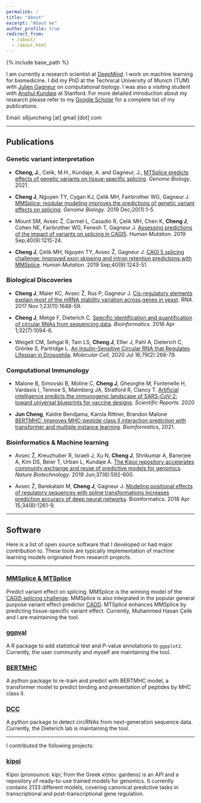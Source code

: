 ```yaml
---
permalink: /
title: "About"
excerpt: "About me"
author_profile: true
redirect_from: 
  - /about/
  - /about.html
---
```


{% include base_path %}

I am currently a research scientist at [DeepMind](https://deepmind.com/). I work on machine learning for biomedicine. 
I did my PhD at the Technical University of Munich (TUM) with [Julien Gagneur](https://www.in.tum.de/gagneurlab/home/) on computational biology. 
I was also a visiting student with [Anshul Kundaje](https://sites.google.com/site/anshulkundaje/Home) at Stanford. 
For more detailed introduction about my research please refer to my [Google Scholar](https://scholar.google.de/citations?user=nfCxSdcAAAAJ&hl=en) 
for a complete list of my publications.

Email: s6juncheng [at] gmail [dot] com

---

## Publications

### Genetic variant interpretation

+ **Cheng, J.**, Celik, M.H., Kundaje, A. and Gagneur, J.,
  <a href="https://genomebiology.biomedcentral.com/articles/10.1186/s13059-021-02273-7">MTSplice predicts effects of genetic variants on tissue-specific splicing</a>.
  *Genome Biology*, 2021.

+ **Cheng J**, Nguyen TY, Cygan KJ, Çelik MH, Fairbrother WG, Gagneur J.
  <a href="https://genomebiology.biomedcentral.com/articles/10.1186/s13059-019-1653-z">MMSplice: modular modeling improves the predictions of genetic variant effects on splicing</a>.
  *Genome Biology*. 2019 Dec;20(1):1-5.

+ Mount SM, Avsec Ž, Carmel L, Casadio R, Çelik MH, Chen K, **Cheng J**, Cohen NE, Fairbrother WG, Fenesh T, Gagneur J.
  <a href="https://onlinelibrary.wiley.com/share/I8PPEAAFMKUADZWSXCBP?target=10.1002/humu.23869">Assessing predictions of the impact of variants on splicing in CAGI5</a>.
  *Human Mutation*. 2019 Sep;40(9):1215-24.

+ **Cheng J**, Çelik MH, Nguyen TY, Avsec Ž, Gagneur J.
  <a href="https://onlinelibrary.wiley.com/share/ZCUVMNIB2GTQQC5E4SVB?target=10.1002/humu.23788">CAGI 5 splicing challenge: Improved exon skipping and intron retention predictions with MMSplice</a>.
  *Human Mutation*. 2019 Sep;40(9):1243-51.


### Biological Discoveries

+ **Cheng J**, Maier KC, Avsec Ž, Rus P, Gagneur J.
  <a href="https://rnajournal.cshlp.org/content/23/11/1648">Cis-regulatory elements explain most of the mRNA stability variation across genes in yeast</a>.
  *RNA*. 2017 Nov 1;23(11):1648-59.

+ **Cheng J**, Metge F, Dieterich C.
  <a href="https://doi.org/10.1093/bioinformatics/btv656">Specific identification and quantification of circular RNAs from sequencing data</a>.
  *Bioinformatics*. 2016 Apr 1;32(7):1094-6.


+ Weigelt CM, Sehgal R, Tain LS, **Cheng J**, Eßer J, Pahl A, Dieterich C, Grönke S, Partridge L.
  <a href="https://www.sciencedirect.com/science/article/pii/S1097276520303968">An Insulin-Sensitive Circular RNA that Regulates Lifespan in Drosophila</a>.
  *Molecular Cell*, 2020 Jul 16;79(2):268-79.


### Computational Immunology

+ Malone B, Simovski B, Moline C, **Cheng J**, Gheorghe M, Fontenelle H, Vardaxis I, Tennoe S, Malmberg JA, Stratford R, Clancy T.
  <a href="https://www.nature.com/articles/s41598-020-78758-5">Artificial intelligence predicts the immunogenic landscape of SARS-CoV-2: toward universal blueprints for vaccine designs</a>.
  *Scientific Reports*. 2020

+ **Jun Cheng**, Kaïdre Bendjama, Karola Rittner, Brandon Malone
  <a href="https://doi.org/10.1093/bioinformatics/btab422">BERTMHC: Improves MHC-peptide class II interaction prediction with transformer and multiple instance learning</a>.
  *Bioinformatics*, 2021.

### Bioinformatics & Machine learning

+ Avsec Ž, Kreuzhuber R, Israeli J, Xu N, **Cheng J**, Shrikumar A, Banerjee A, Kim DS, Beier T, Urban L, Kundaje A.
  <a href="https://www.nature.com/articles/s41587-019-0140-0">The Kipoi repository accelerates community exchange and reuse of predictive models for genomics</a>.
  *Nature Biotechnology*. 2019 Jun;37(6):592-600.

+ Avsec Ž, Barekatain M, **Cheng J**, Gagneur J.
  <a href="https://doi.org/10.1093/bioinformatics/btx727">Modeling positional effects of regulatory sequences with spline transformations increases prediction accuracy of deep neural networks</a>.
  Bioinformatics. 2018 Apr 15;34(8):1261-9.

----

## Software
Here is a list of open source software that I developed or had major contribution to.
These tools are typically implementation of machine learning models originated from research projects.

---
### [MMSplice & MTSplice](https://github.com/gagneurlab/MMSplice_MTSplice)

Predict variant effect on splicing. MMSplice is the winning model of the [CAGI5 splicing challenge](https://genomeinterpretation.org/content/vex-seq).
MMSplice is also integrated in the popular general purpose variant effect predictor [CADD](https://cadd.gs.washington.edu/news).
MTSplice enhances MMSplice by predicting tissue-specific variant effect.
Currently, Muhammed Hasan Çelik and I are maintaining the tool.


### [ggpval](https://github.com/s6juncheng/ggpval)

A R package to add statistical test and *P*-value annotations to ``ggpplot2``.
Currently, the user community and myself are maintaining the tool.

### [BERTMHC](https://github.com/s6juncheng/BERTMHC)
A python package to re-train and predict with BERTMHC model, a transformer model to predict binding and presentation of peptides by MHC class II.

### [DCC](https://github.com/dieterich-lab/DCC)

A python package to detect circRNAs from next-generation sequence data.
Currently, the Dieterich lab is maintaining the tool.

--------

I contributed the following projects:

### [kipoi](https://kipoi.org)
Kipoi (pronounce: kípi; from the Greek κήποι: gardens) is an API and a repository of ready-to-use trained models for genomics.
It currently contains 2133 different models, covering canonical predictive tasks in transcriptional and post-transcriptional gene regulation. 
